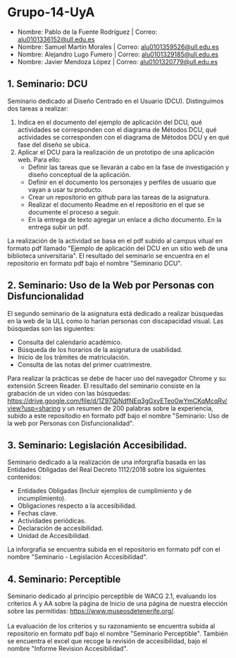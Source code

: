 # Grupo-14-UyA
* Nombre: Pablo de la Fuente Rodríguez | Correo: alu0101336152@ull.edu.es
* Nombre: Samuel Martín Morales        | Correo: alu0101359526@ull.edu.es
* Nombre: Alejandro Lugo Fumero        | Correo: alu0101329185@ull.edu.es
* Nombre: Javier Mendoza López         | Correo: alu0101320779@ull.edu.es

## 1. Seminario: DCU
   Seminario dedicado al Diseño Centrado en el Usuario (DCU). Distinguimos dos tareas a realizar:
1. Indica en el documento del ejemplo de aplicación del DCU, qué actividades se corresponden con el diagrama de Métodos DCU, qué actividades se corresponden con el diagrama de Métodos DCU y en qué fase del diseño se ubica.
2. Aplicar el DCU para la realización de un prototipo de una aplicación web. Para ello:
   - Definir las tareas que se llevarán a cabo en la fase de investigación y diseño conceptual de la aplicación.
   - Definir en el documento los personajes y perfiles de usuario que vayan a usar tu producto.
   - Crear un repositorio en github para las tareas de la asignatura.
   - Realizar el documento Readme en el repositorio en el que se documente el proceso a seguir. 
   - En la entrega de texto agregar un enlace a dicho documento. En la entrega subir un pdf.
         
La realización de la actividad se basa en el pdf subido al campus vitual en formato pdf llamado "Ejemplo de aplicación del DCU en un sitio web de una biblioteca universitaria". El resultado del seminario se encuentra en el repositorio en formato pdf bajo el nombre "Seminario DCU".

## 2. Seminario: Uso de la Web por Personas con Disfuncionalidad
   El segundo seminario de la asignatura está dedicado a realizar búsquedas en la web de la ULL como lo harían personas con discapacidad visual. Las búsquedas son las siguientes:
   - Consulta del calendario académico.
   - Búsqueda de los horarios de la asignatura de usabilidad.
   - Inicio de los trámites de matriculación.
   - Consulta de las notas del primer cuatrimestre.

   Para realizar la prácticas se debe de hacer uso del navegador Chrome y su extensión Screen Reader. El resultado del seminario consiste en la grabación de un vídeo con las búsquedas: https://drive.google.com/file/d/1Z97QjNdfNEq3gGxyETeo0wYmCKqMcqRv/view?usp=sharing y un resumen de 200 palabras sobre la experiencia, subido a este repositodio en formato pdf bajo el nombre "Seminario: Uso de la web por Personas con Disfuncionalidad".
   
 ## 3. Seminario: Legislación Accesibilidad.
   Seminario dedicado a la realización de una inforgrafía basada en las Entidades Obligadas del Real Decreto 1112/2018 sobre los siguientes contenidos:
   - Entidades Obligadas (Incluir ejemplos de cumplimiento y de incumplimiento).
   - Obligaciones respecto a la accesibilidad.
   - Fechas clave.
   - Actividades periódicas.
   - Declaración de accesibilidad.
   - Unidad de Accesibilidad.

   La inforgrafía se encuentra subida en el repositorio en formato pdf con el nombre "Seminario - Legislación Accesibilidad".
   
## 4. Seminario: Perceptible
   Seminario dedicado al principio perceptible de WACG 2.1, evaluando los criterios A y AA sobre la página de Inicio de una página de nuestra elección sobre las permitidas: https://www.museosdetenerife.org/. \
   \
   La evaluación de los criterios y su razonamiento se encuentra subida al repositorio en formato pdf bajo el nombre "Seminario Perceptible". También se encuentra el excel que recoge la revisión de accesibilidad, bajo el nombre "Informe Revision Accesibilidad".
